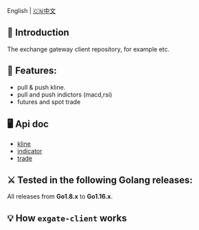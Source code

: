 

English | [🇨🇳中文](README_ZH.md)

## 📖 Introduction
The exchange gateway client repository, for example etc.

## 🚀 Features:

- pull & push kline.
- pull and push indictors (macd,rsi)
- futures and spot trade


## 🖥 Api doc
- [kline](python/futures/kline/kline.md)
- [indicator](python/futures/order/trade.md)
- [trade](python/futures/order/trade.md)

## ⚔️ Tested in the following Golang releases:

All releases from **Go1.8.x** to **Go1.16.x**.

## 💡 How `exgate-client` works

